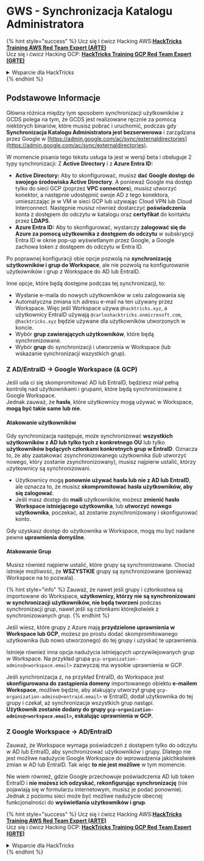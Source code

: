 # GWS - Synchronizacja Katalogu Administratora

{% hint style="success" %}
Ucz się i ćwicz Hacking AWS:<img src="../../../.gitbook/assets/image (1) (1) (1).png" alt="" data-size="line">[**HackTricks Training AWS Red Team Expert (ARTE)**](https://training.hacktricks.xyz/courses/arte)<img src="../../../.gitbook/assets/image (1) (1) (1).png" alt="" data-size="line">\
Ucz się i ćwicz Hacking GCP: <img src="../../../.gitbook/assets/image (2).png" alt="" data-size="line">[**HackTricks Training GCP Red Team Expert (GRTE)**<img src="../../../.gitbook/assets/image (2).png" alt="" data-size="line">](https://training.hacktricks.xyz/courses/grte)

<details>

<summary>Wsparcie dla HackTricks</summary>

* Sprawdź [**plany subskrypcyjne**](https://github.com/sponsors/carlospolop)!
* **Dołącz do** 💬 [**grupy Discord**](https://discord.gg/hRep4RUj7f) lub [**grupy telegram**](https://t.me/peass) lub **śledź** nas na **Twitterze** 🐦 [**@hacktricks\_live**](https://twitter.com/hacktricks_live)**.**
* **Podziel się sztuczkami hackingowymi, przesyłając PR-y do** [**HackTricks**](https://github.com/carlospolop/hacktricks) i [**HackTricks Cloud**](https://github.com/carlospolop/hacktricks-cloud) repozytoriów github.

</details>
{% endhint %}

## Podstawowe Informacje

Główna różnica między tym sposobem synchronizacji użytkowników z GCDS polega na tym, że GCDS jest realizowane ręcznie za pomocą niektórych binariów, które musisz pobrać i uruchomić, podczas gdy **Synchronizacja Katalogu Administratora jest bezserwerowa** i zarządzana przez Google w [https://admin.google.com/ac/sync/externaldirectories](https://admin.google.com/ac/sync/externaldirectories).

W momencie pisania tego tekstu usługa ta jest w wersji beta i obsługuje 2 typy synchronizacji: Z **Active Directory** i z **Azure Entra ID:**

* **Active Directory:** Aby to skonfigurować, musisz **dać Google dostęp do swojego środowiska Active Directory**. A ponieważ Google ma dostęp tylko do sieci GCP (poprzez **VPC connectors**), musisz utworzyć konektor, a następnie udostępnić swoje AD z tego konektora, umieszczając je w VM w sieci GCP lub używając Cloud VPN lub Cloud Interconnect. Następnie musisz również dostarczyć **poświadczenia** konta z dostępem do odczytu w katalogu oraz **certyfikat** do kontaktu przez **LDAPS**.
* **Azure Entra ID:** Aby to skonfigurować, wystarczy **zalogować się do Azure za pomocą użytkownika z dostępem do odczytu** w subskrypcji Entra ID w oknie pop-up wyświetlanym przez Google, a Google zachowa token z dostępem do odczytu w Entra ID.

Po poprawnej konfiguracji obie opcje pozwolą na **synchronizację użytkowników i grup do Workspace**, ale nie pozwolą na konfigurowanie użytkowników i grup z Workspace do AD lub EntraID.

Inne opcje, które będą dostępne podczas tej synchronizacji, to:

* Wysłanie e-maila do nowych użytkowników w celu zalogowania się
* Automatyczna zmiana ich adresu e-mail na ten używany przez Workspace. Więc jeśli Workspace używa `@hacktricks.xyz`, a użytkownicy EntraID używają `@carloshacktricks.onmicrosoft.com`, `@hacktricks.xyz` będzie używane dla użytkowników utworzonych w koncie.
* Wybór **grup zawierających użytkowników**, które będą synchronizowane.
* Wybór **grup** do synchronizacji i utworzenia w Workspace (lub wskazanie synchronizacji wszystkich grup).

### Z AD/EntraID -> Google Workspace (& GCP)

Jeśli uda ci się skompromitować AD lub EntraID, będziesz miał pełną kontrolę nad użytkownikami i grupami, które będą synchronizowane z Google Workspace.\
Jednak zauważ, że **hasła**, które użytkownicy mogą używać w Workspace, **mogą być takie same lub nie**.

#### Atakowanie użytkowników

Gdy synchronizacja następuje, może synchronizować **wszystkich użytkowników z AD lub tylko tych z konkretnego OU** lub tylko **użytkowników będących członkami konkretnych grup w EntraID**. Oznacza to, że aby zaatakować zsynchronizowanego użytkownika (lub utworzyć nowego, który zostanie zsynchronizowany), musisz najpierw ustalić, którzy użytkownicy są synchronizowani.

* Użytkownicy mogą **ponownie używać hasła lub nie z AD lub EntraID**, ale oznacza to, że musisz **skompromitować hasła użytkowników, aby się zalogować**.
* Jeśli masz dostęp do **maili** użytkowników, możesz **zmienić hasło Workspace istniejącego użytkownika**, lub **utworzyć nowego użytkownika**, poczekać, aż zostanie zsynchronizowany i skonfigurować konto.

Gdy uzyskasz dostęp do użytkownika w Workspace, mogą mu być nadane pewne **uprawnienia domyślne**.

#### Atakowanie Grup

Musisz również najpierw ustalić, które grupy są synchronizowane. Chociaż istnieje możliwość, że **WSZYSTKIE** grupy są synchronizowane (ponieważ Workspace na to pozwala).

{% hint style="info" %}
Zauważ, że nawet jeśli grupy i członkostwa są importowane do Workspace, **użytkownicy, którzy nie są synchronizowani w synchronizacji użytkowników, nie będą tworzeni** podczas synchronizacji grup, nawet jeśli są członkami którejkolwiek z synchronizowanych grup.
{% endhint %}

Jeśli wiesz, które grupy z Azure mają **przydzielone uprawnienia w Workspace lub GCP**, możesz po prostu dodać skompromitowanego użytkownika (lub nowo utworzonego) do tej grupy i uzyskać te uprawnienia.

Istnieje również inna opcja nadużycia istniejących uprzywilejowanych grup w Workspace. Na przykład grupa `gcp-organization-admins@<workspace.email>` zazwyczaj ma wysokie uprawnienia w GCP.

Jeśli synchronizacja z, na przykład EntraID, do Workspace jest **skonfigurowana do zastąpienia domeny** importowanego obiektu **e-mailem Workspace**, możliwe będzie, aby atakujący utworzył grupę `gcp-organization-admins@<entraid.email>` w EntraID, dodał użytkownika do tej grupy i czekał, aż synchronizacja wszystkich grup nastąpi.\
**Użytkownik zostanie dodany do grupy `gcp-organization-admins@<workspace.email>`, eskalując uprawnienia w GCP.**

### Z Google Workspace -> AD/EntraID

Zauważ, że Workspace wymaga poświadczeń z dostępem tylko do odczytu w AD lub EntraID, aby synchronizować użytkowników i grupy. Dlatego nie jest możliwe nadużycie Google Workspace do wprowadzenia jakichkolwiek zmian w AD lub EntraID. Tak więc **to nie jest możliwe** w tym momencie.

Nie wiem również, gdzie Google przechowuje poświadczenia AD lub token EntraID i **nie możesz ich odzyskać, rekonfigurując synchronizację** (nie pojawiają się w formularzu internetowym, musisz je podać ponownie). Jednak z poziomu sieci może być możliwe nadużycie obecnej funkcjonalności do **wyświetlania użytkowników i grup**.

{% hint style="success" %}
Ucz się i ćwicz Hacking AWS:<img src="../../../.gitbook/assets/image (1) (1) (1).png" alt="" data-size="line">[**HackTricks Training AWS Red Team Expert (ARTE)**](https://training.hacktricks.xyz/courses/arte)<img src="../../../.gitbook/assets/image (1) (1) (1).png" alt="" data-size="line">\
Ucz się i ćwicz Hacking GCP: <img src="../../../.gitbook/assets/image (2).png" alt="" data-size="line">[**HackTricks Training GCP Red Team Expert (GRTE)**<img src="../../../.gitbook/assets/image (2).png" alt="" data-size="line">](https://training.hacktricks.xyz/courses/grte)

<details>

<summary>Wsparcie dla HackTricks</summary>

* Sprawdź [**plany subskrypcyjne**](https://github.com/sponsors/carlospolop)!
* **Dołącz do** 💬 [**grupy Discord**](https://discord.gg/hRep4RUj7f) lub [**grupy telegram**](https://t.me/peass) lub **śledź** nas na **Twitterze** 🐦 [**@hacktricks\_live**](https://twitter.com/hacktricks_live)**.**
* **Podziel się sztuczkami hackingowymi, przesyłając PR-y do** [**HackTricks**](https://github.com/carlospolop/hacktricks) i [**HackTricks Cloud**](https://github.com/carlospolop/hacktricks-cloud) repozytoriów github.

</details>
{% endhint %}
